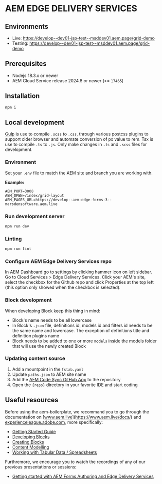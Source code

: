 # AEM EDGE DELIVERY SERVICES

## Environments

- Live: https://develop--dev01-jsp-test--msddev01.aem.page/grid-demo
- Testing: https://develop--dev01-jsp-test--msddev01.aem.page/grid-demo

## Prerequisites

- Nodejs 18.3.x or newer
- AEM Cloud Service release 2024.8 or newer (>= `17465`)

## Installation

```sh
npm i
```

## Local development

[Gulp](https://gulpjs.com/) is use to compile `.scss` to `.css`, through various postcss plugins to support older browser and automate conversion of px value to rem. Tsx is use to compile `.ts` to `.js`.
Only make changes in `.ts` and `.scss` files for development.

### Environment

Set your `.env` file to match the AEM site and branch you are working with.

**Example:**

```env
AEM_PORT=3000
AEM_OPEN=/index/grid-layout
AEM_PAGES_URL=https://develop--aem-edge-forms-3--marsdensoftware.aem.live
```

### Run development server

```sh
npm run dev
```

### Linting

```sh
npm run lint
```

### Configure AEM Edge Delivery Services repo

In AEM Dashboard go to settings by clicking hammer icon on left sidebar. Go to Cloud Services > Edge Delivery Services.
Click your AEM's site, select the checkbox for the Github repo and click Properties at the top left (this option only showed when the checkbox is selected).

### Block development

When developing Block keep this thing in mind:

- Block's name needs to be all lowercase
- In Block's `.json` file, definitions id, models id and filters id needs to be the same name and lowercase. The exception of definitions title and definition plugins name
- Block needs to be added to one or more `models` inside the models folder that will use the newly created Block

### Updating content source

1. Add a mountpoint in the `fstab.yaml`
2. Update `paths.json` to AEM site name
3. Add the [AEM Code Sync GitHub App](https://github.com/apps/aem-code-sync) to the repository
4. Open the `{repo}` directory in your favorite IDE and start coding

## Useful resources

Before using the aem-boilerplate, we recommand you to go through the documentation on [www.aem.live](https://www.aem.live/docs/) and [experienceleague.adobe.com](https://experienceleague.adobe.com/en/docs/experience-manager-cloud-service/content/edge-delivery/wysiwyg-authoring/authoring), more specifically:

- [Getting Started Guide](https://experienceleague.adobe.com/en/docs/experience-manager-cloud-service/content/edge-delivery/wysiwyg-authoring/edge-dev-getting-started)
- [Developing Blocks](https://www.youtube.com/watch?v=23L0LpygZ48)
- [Creating Blocks](https://experienceleague.adobe.com/en/docs/experience-manager-cloud-service/content/edge-delivery/wysiwyg-authoring/create-block)
- [Content Modelling](https://experienceleague.adobe.com/en/docs/experience-manager-cloud-service/content/edge-delivery/wysiwyg-authoring/content-modeling)
- [Working with Tabular Data / Spreadsheets](https://experienceleague.adobe.com/en/docs/experience-manager-cloud-service/content/edge-delivery/wysiwyg-authoring/tabular-data)

Furthremore, we encourage you to watch the recordings of any of our previous presentations or sessions:

- [Getting started with AEM Forms Authoring and Edge Delivery Services](https://experienceleague.adobe.com/en/docs/events/experience-manager-gems-recordings/gems2024/edge-delivery-for-aem-forms)
